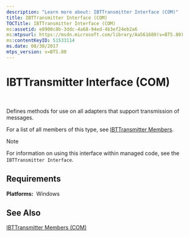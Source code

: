 ```yaml
---
description: "Learn more about: IBTTransmitter Interface (COM)"
title: IBTTransmitter Interface (COM)
TOCTitle: IBTTransmitter Interface (COM)
ms:assetid: e8900c8b-3ddc-4a68-94ed-4b3ef24eb2a6
ms:mtpsurl: https://msdn.microsoft.com/library/Aa561680(v=BTS.80)
ms:contentKeyID: 51533114
ms.date: 08/30/2017
mtps_version: v=BTS.80
---
```


# IBTTransmitter Interface (COM)

 

Defines methods for use on all adapters that support transmission of messages.

For a list of all members of this type, see [IBTTransmitter Members](ibttransmitter-members-com.md).


> [!NOTE]
> <P>For information on using this interface within managed code, see the <CODE>IBTTransmitter Interface</CODE>.</P>



## Requirements

**Platforms:**  Windows

## See Also

[IBTTransmitter Members (COM)](ibttransmitter-members-com.md)

